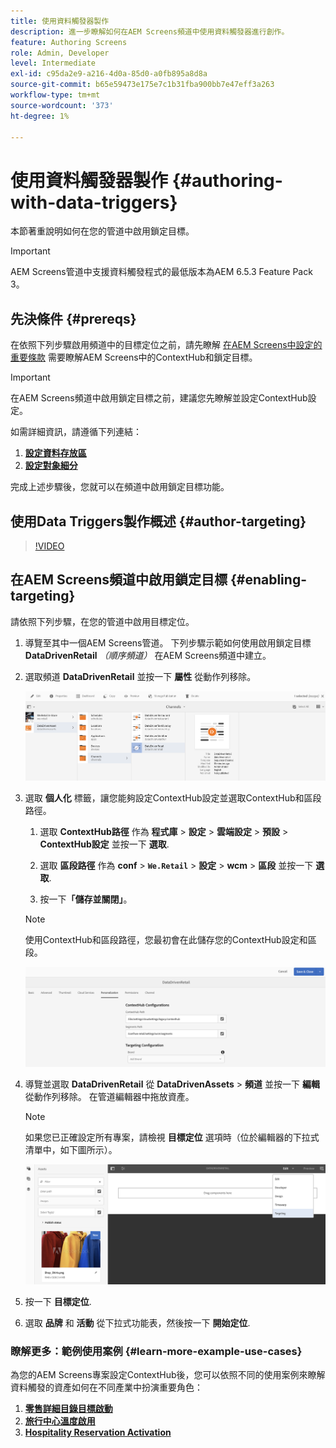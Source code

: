 ```yaml
---
title: 使用資料觸發器製作
description: 進一步瞭解如何在AEM Screens頻道中使用資料觸發器進行創作。
feature: Authoring Screens
role: Admin, Developer
level: Intermediate
exl-id: c95da2e9-a216-4d0a-85d0-a0fb895a8d8a
source-git-commit: b65e59473e175e7c1b31fba900bb7e47eff3a263
workflow-type: tm+mt
source-wordcount: '373'
ht-degree: 1%

---
```


# 使用資料觸發器製作 {#authoring-with-data-triggers}

本節著重說明如何在您的管道中啟用鎖定目標。

>[!IMPORTANT]
>
>AEM Screens管道中支援資料觸發程式的最低版本為AEM 6.5.3 Feature Pack 3。

## 先決條件 {#prereqs}

在依照下列步驟啟用頻道中的目標定位之前，請先瞭解 [在AEM Screens中設定的重要條款](configuring-context-hub.md) 需要瞭解AEM Screens中的ContextHub和鎖定目標。

>[!IMPORTANT]
>
>在AEM Screens頻道中啟用鎖定目標之前，建議您先瞭解並設定ContextHub設定。

如需詳細資訊，請遵循下列連結：

1. **[設定資料存放區](configuring-context-hub.md)**
1. **[設定對象細分](configuring-context-hub.md)**

完成上述步驟後，您就可以在頻道中啟用鎖定目標功能。

## 使用Data Triggers製作概述 {#author-targeting}

>[!VIDEO](https://video.tv.adobe.com/v/31921)

## 在AEM Screens頻道中啟用鎖定目標 {#enabling-targeting}

請依照下列步驟，在您的管道中啟用目標定位。

1. 導覽至其中一個AEM Screens管道。 下列步驟示範如何使用啟用鎖定目標 **DataDrivenRetail** *（順序頻道）* 在AEM Screens頻道中建立。

1. 選取頻道 **DataDrivenRetail** 並按一下 **屬性** 從動作列移除。

   ![screen_shot_2019-05-01at43332pm](assets/screen_shot_2019-05-01at43332pm.png)

1. 選取 **個人化** 標籤，讓您能夠設定ContextHub設定並選取ContextHub和區段路徑。

   1. 選取 **ContextHub路徑** 作為 **程式庫** > **設定** > **雲端設定** > **預設** > **ContextHub設定** 並按一下 **選取**.

   1. 選取 **區段路徑** 作為 **conf** > **`We.Retail`** > **設定** > **wcm** > **區段** 並按一下 **選取**.

   1. 按一下&#x200B;**「儲存並關閉」**。

   >[!NOTE]
   >
   >使用ContextHub和區段路徑，您最初會在此儲存您的ContextHub設定和區段。

   ![screen_shot_2019-05-01at44030pm](assets/screen_shot_2019-05-01at44030pm.png)

1. 導覽並選取 **DataDrivenRetail** 從 **DataDrivenAssets** > **頻道** 並按一下 **編輯** 從動作列移除。 在管道編輯器中拖放資產。

   >[!NOTE]
   >
   >如果您已正確設定所有專案，請檢視 **目標定位** 選項時（位於編輯器的下拉式清單中，如下圖所示）。

   ![screen_shot_2019-05-01at44231pm](assets/screen_shot_2019-05-01at44231pm.png)

1. 按一下 **目標定位**.

1. 選取 **品牌** 和 **活動** 從下拉式功能表，然後按一下 **開始定位**.

### 瞭解更多：範例使用案例 {#learn-more-example-use-cases}

為您的AEM Screens專案設定ContextHub後，您可以依照不同的使用案例來瞭解資料觸發的資產如何在不同產業中扮演重要角色：

1. **[零售詳細目錄目標啟動](retail-inventory-activation.md)**
1. **[旅行中心溫度啟用](local-temperature-activation.md)**
1. **[Hospitality Reservation Activation](hospitality-reservation-activation.md)**
